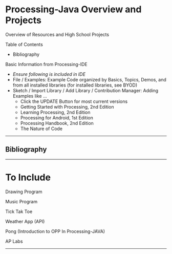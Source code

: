 # Processing-Java Overview and Projects
Overview of Resources and High School Projects

Table of Contents
- Bibliography

Basic Information from Processing-IDE
- *Ensure following is included in IDE*
- File / Examples: Example Code organized by Basics, Topics, Demos, and from all installed libraries (for installed libraries, see BYOD)
- Sketch / Import Library / Add Library / Contribution Manager: Adding Examples like ...
  - Click the UPDATE Button for most current versions
  - Getting Started with Processing, 2nd Edition
  - Learning Processing, 2nd Edition
  - Processing for Android, 1st Edition
  - Processing Handbook, 2nd Edition
  - The Nature of Code

---

## Bibliography


---

# To Include

Drawing Program

Music Program

Tick Tak Toe

Weather App (API)

Pong (Introduction to OPP In Processing-JAVA)

AP Labs 

---
